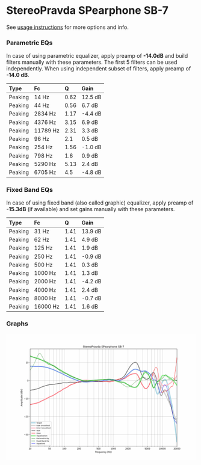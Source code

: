 # StereoPravda SPearphone SB-7
See [usage instructions](https://github.com/jaakkopasanen/AutoEq#usage) for more options and info.

### Parametric EQs
In case of using parametric equalizer, apply preamp of **-14.0dB** and build filters manually
with these parameters. The first 5 filters can be used independently.
When using independent subset of filters, apply preamp of **-14.0 dB**.

| Type    | Fc       |    Q | Gain    |
|:--------|:---------|:-----|:--------|
| Peaking | 14 Hz    | 0.62 | 12.5 dB |
| Peaking | 44 Hz    | 0.56 | 6.7 dB  |
| Peaking | 2834 Hz  | 1.17 | -4.4 dB |
| Peaking | 4376 Hz  | 3.15 | 6.9 dB  |
| Peaking | 11789 Hz | 2.31 | 3.3 dB  |
| Peaking | 96 Hz    | 2.1  | 0.5 dB  |
| Peaking | 254 Hz   | 1.56 | -1.0 dB |
| Peaking | 798 Hz   | 1.6  | 0.9 dB  |
| Peaking | 5290 Hz  | 5.13 | 2.4 dB  |
| Peaking | 6705 Hz  | 4.5  | -4.8 dB |

### Fixed Band EQs
In case of using fixed band (also called graphic) equalizer, apply preamp of **-15.3dB**
(if available) and set gains manually with these parameters.

| Type    | Fc       |    Q | Gain    |
|:--------|:---------|:-----|:--------|
| Peaking | 31 Hz    | 1.41 | 13.9 dB |
| Peaking | 62 Hz    | 1.41 | 4.9 dB  |
| Peaking | 125 Hz   | 1.41 | 1.9 dB  |
| Peaking | 250 Hz   | 1.41 | -0.9 dB |
| Peaking | 500 Hz   | 1.41 | 0.3 dB  |
| Peaking | 1000 Hz  | 1.41 | 1.3 dB  |
| Peaking | 2000 Hz  | 1.41 | -4.2 dB |
| Peaking | 4000 Hz  | 1.41 | 2.4 dB  |
| Peaking | 8000 Hz  | 1.41 | -0.7 dB |
| Peaking | 16000 Hz | 1.41 | 1.6 dB  |

### Graphs
![](./StereoPravda%20SPearphone%20SB-7.png)